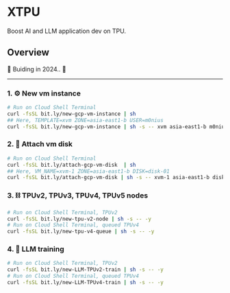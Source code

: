 # XTPU

Boost AI and LLM application dev on TPU.

## Overview

🚧 Buiding in 2024.. 🚧

---

### 1. ⚙ New vm instance

```bash
# Run on Cloud Shell Terminal
curl -fsSL bit.ly/new-gcp-vm-instance | sh
## Here, TEMPLATE=xvm ZONE=asia-east1-b USER=m0nius
curl -fsSL bit.ly/new-gcp-vm-instance | sh -s -- xvm asia-east1-b m0nius
```

### 2. 💽 Attach vm disk

```bash
# Run on Cloud Shell Terminal
curl -fsSL bit.ly/attach-gcp-vm-disk  | sh
## Here, VM_NAME=xvm-1 ZONE=asia-east1-b DISK=disk-01
curl -fsSL bit.ly/attach-gcp-vm-disk | sh -s -- xvm-1 asia-east1-b disk-01
```

### 3. ⛓ TPUv2, TPUv3, TPUv4, TPUv5 nodes

```bash
# Run on Cloud Shell Terminal, TPUv2
curl -fsSL bit.ly/new-tpu-v2-node | sh -s -- -y
# Run on Cloud Shell Terminal, queued TPUv4
curl -fsSL bit.ly/new-tpu-v4-queue | sh -s -- -y
```

### 4. 🫧 LLM training

```bash
# Run on Cloud Shell Terminal, TPUv2
curl -fsSL bit.ly/new-LLM-TPUv2-train | sh -s -- -y
# Run on Cloud Shell Terminal, queued TPUv4
curl -fsSL bit.ly/new-LLM-TPUv4-train | sh -s -- -y
```